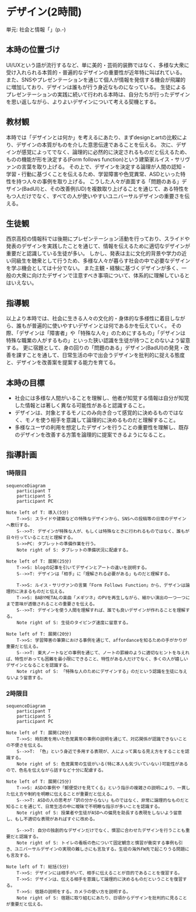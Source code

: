 # デザイン(2時間)
単元: 社会と情報「」(p.-)

## 本時の位置づけ
UI/UXという語が流行するなど、単に美的・芸術的装飾ではなく、多様な大衆に受け入れられる本質的・普遍的なデザインの重要性が近年特に叫ばれている。
また、SNSやプレゼンテーションを通じて個人が情報を発信する機会が飛躍的に増加しており、デザインは誰もが行う身近なものになっている。
生徒によるプレゼンテーションの実践に続いて行われる本時は、自分たちが行ったデザインを思い返しながら、よりよいデザインについて考える契機とする。

## 教材観
本時では「デザインとは何か」を考えるにあたり、まずdesignとartの比較により、デザインの本質がものを介した意思伝達であることを伝える。
次に、デザインが感覚によってでなく、論理的に必然的に決定されるものだと伝えるため、ものの機能が形を決定する(Form follows function)という建築家ルイス・サリヴァンの言葉を取り上げる。
その上で、デザインを決定する論理が人間の認知・学習・行動に基づくことを伝えるため、学習障害や色覚異常、ASDといった特性を持つ人々の事例を取り上げる。
こうした人々が直面する「問題のある」デザイン(BadUI)と、その改善例(UD)を複数取り上げることを通じて、ある特性をもつ人だけでなく、すべての人が使いやすいユニバーサルデザインの重要さを伝える。

## 生徒観
西京高校の情報科では後期にプレゼンテーション活動を行っており、スライドや発表のデザインを実践したことを通じて、情報を伝えるために適切なデザインが重要だと認識している生徒が多い。
しかし、発表は主に文化的背景や学力の近い同級生を聴衆として行うため、多様な人々が暮らす社会の中で必要なデザインを学ぶ機会としては十分でない。
また主観・経験に基づくデザインが多く、一般の大衆に向けたデザインで注意すべき事項について、体系的に理解しているとはいえない。

## 指導観
以上より本時では、社会に生きる人々の文化的・身体的な多様性に着目しながら、誰もが普遍的に使いやすいデザインとは何であるかを伝えていく。
その際、「デザインは「障害者」や「特殊な人々」のためにするもの」「デザインは特殊な職業の人がするもの」といった狭い認識を生徒が持つことのないよう留意する。
更に宿題として、身の回りの「問題のある」デザイン(BadUI)の発見・改善を課すことを通して、日常生活の中で出会うデザインを批判的に捉える態度と、デザインを改善案を提案する能力を育てる。

## 本時の目標
- 社会には多様な人間がいることを理解し、他者が知覚する情報は自分が知覚した情報とは著しく異なる可能性があると認識すること。
- デザインは、対象とするモノにのみ向き合って感覚的に決めるものではなく、モノを使う相手を意識して論理的に決めるものだと理解すること。
- 多様なユーザの利用を想定したデザインを行うことの重要性を理解し、既存のデザインを改善する方策を論理的に提案できるようになること。

## 指導計画
### 1時限目
```mermaid
sequenceDiagram
	participant T
	participant S
	participant PC

Note left of T: 導入(5分)
	T->>S: スライドや建築などの特殊なデザインから、SNSへの投稿等の日常のデザインへ敷衍する。
	S-->>T: デザインが特殊な人が、もしくは特殊なときに行われるものではなく、誰もが日々行っていることだと理解する。
	S->>PC: タブレットの準備作業を行う。
	Note right of S: タブレットの準備状況に配慮する。

Note left of T: 展開(25分)
	T->>S: blogの記事を引いてデザインとアートの違いを説明する。
	S-->>T: デザインは「相手」に「理解される必要がある」ものだと理解する。

	T->>S: ルイス・サリヴァンの言葉「Form Follows Function」から、デザインは論理的に決まるものだと伝える。
	T->>S: BABYMETALの楽曲「メギツネ」のPVを再生しながら、細かい演出の一つ一つにまで意味が透徹されることの重要さを伝える。
	S-->>T: デザインを使う人間を理解すれば、誰でも良いデザインが作れることを理解する。
	Note right of S: 生徒のタイピング速度に留意する。

Note left of T: 展開(20分)
	T->>S: 学習障害の筆算における事例を通じて、affordanceを知るための手がかりが重要だと伝える。
	S-->>T: 東大ノートなどの事例を通じて、ノートの罫線のように適切なヒントを与えれば、特性があっても困難を最小限にできること、特性がある人だけでなく、多くの人が嬉しいデザインとなることを認識する。
	Note right of S: 「特殊な人のためにデザインする」のだという認識を生徒に与えないよう留意する。
```

### 2時限目
```mermaid
sequenceDiagram
	participant T
	participant S
	participant PC

Note left of T: 展開(20分)
	T->>S: 時刻表を用いた色覚異常の事例の説明を通じて、対応関係が認識できないことの不便さを伝える。
	S-->>T: 「色」という身近で多用する表現が、人によって異なる見え方をすることを認識する。
	Note right of S: 色覚異常の生徒がいる(特に本人も気づいていない)可能性があるので、色名を伝えながら話すなど十分に配慮する。

Note left of T: 展開(25分)
	T->>S: ASDの事例や「郵便受けを見てくる」という指示の複雑さの説明により、一貫した伝え方や制約を明瞭に伝えることが重要だと伝える。
	S-->>T: ASDの人の思考が「訳の分からない」ものではなく、非常に論理的なものだと知ることを通じて、日常生活の中に曖昧で不明瞭な指示が多いことを認識する。
	Note right of S: 授業者や生徒がASDへの偏見を助長する表現をしないよう留意し、もし不適切な表現があればすぐに改める。

	S-->>T: 自分の独創的なデザインだけでなく、慣習に合わせたデザインを行うことも重要だと認識する。
	Note right of S: トイレの看板の色について固定観念と慣習が衝突する事例も引き、ユニバーサルデザインの実現の難しさにも言及する。生徒の海外FW先で起こりうる問題にも言及する。

Note left of T: 総括(5分)
	T->>S: デザインには相手がいて、相手に伝えることが目的であることを復習する。
	T->>S: デザインは、伝える相手を意識して論理的に決めるものだということを復習する。
	T->>S: 宿題の説明をする。カメラの使い方を説明する。
	Note right of S: 宿題に取り組むにあたり、日頃からデザインを批判的に見ることが重要だと伝える。
```
